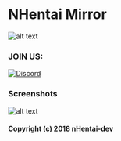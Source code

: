 # NHentai Mirror
![alt text](https://avatars1.githubusercontent.com/u/46870268?s=200&v=4 "nhent.ai")


### JOIN US:
[![Discord](https://img.shields.io/badge/discord-Join%20us%20on%20Discord!-7289da.svg?longCache=true&style=for-the-badge&logo=discord)](https://discord.gg/cY7b3pd)

### Screenshots

![alt text](https://cdn.glitch.com/9cf1a9cd-4223-4d68-8e9d-188892573aae%2Fscreenshot.PNG?1548583884654 "1")

#### Copyright (c) 2018 nHentai-dev
